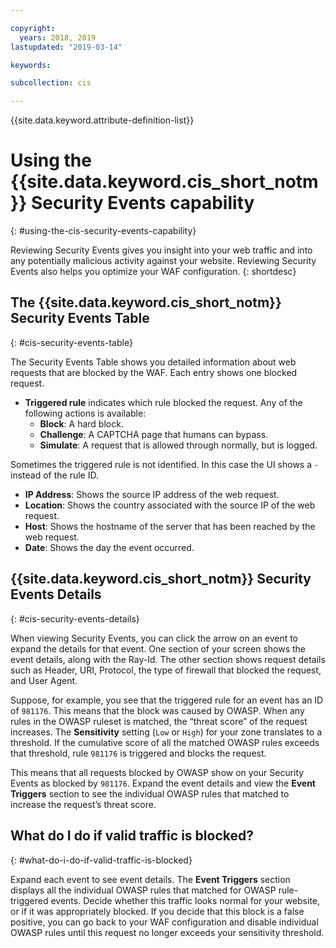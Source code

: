 ```yaml
---

copyright:
  years: 2018, 2019
lastupdated: "2019-03-14"

keywords: 

subcollection: cis

---
```


{{site.data.keyword.attribute-definition-list}}

# Using the {{site.data.keyword.cis_short_notm}} Security Events capability
{: #using-the-cis-security-events-capability}

Reviewing Security Events gives you insight into your web traffic and into any potentially malicious activity against your website. Reviewing Security Events also helps you optimize your WAF configuration.
{: shortdesc}


## The {{site.data.keyword.cis_short_notm}} Security Events Table
{: #cis-security-events-table}

The Security Events Table shows you detailed information about web requests that are blocked by the WAF. Each entry shows one blocked request.
* **Triggered rule** indicates which rule blocked the request. Any of the following actions is available:
    * **Block**: A hard block.
    * **Challenge**: A CAPTCHA page that humans can bypass.
    * **Simulate**: A request that is allowed through normally, but is logged.

Sometimes the triggered rule is not identified. In this case the UI shows a `-` instead of the rule ID.
* **IP Address**: Shows the source IP address of the web request.
* **Location**: Shows the country associated with the source IP of the web request.
* **Host**: Shows the hostname of the server that has been reached by the web request.
* **Date**: Shows the day the event occurred.


## {{site.data.keyword.cis_short_notm}} Security Events Details
{: #cis-security-events-details}

When viewing Security Events, you can click the arrow on an event to expand the details for that event.
One section of your screen shows the event details, along with the Ray-Id. The other section shows request details such as Header, URI, Protocol, the type of firewall that blocked the request, and User Agent.

Suppose, for example, you see that the triggered rule for an event has an ID of `981176`. This means that the block was caused by OWASP. When any rules in the OWASP ruleset is matched, the “threat score” of the request increases. The **Sensitivity** setting (`Low` or `High`) for your zone translates to a threshold. If the cumulative score of all the matched OWASP rules exceeds that threshold, rule `981176` is triggered and blocks the request.

This means that all requests blocked by OWASP show on your Security Events as blocked by `981176`. Expand the event details and view the **Event Triggers** section to see the individual OWASP rules that matched to increase the request’s threat score.

## What do I do if valid traffic is blocked?
{: #what-do-i-do-if-valid-traffic-is-blocked}

Expand each event to see event details. The **Event Triggers** section displays all the individual OWASP rules that matched for OWASP rule-triggered events. Decide whether this traffic looks normal for your website, or if it was appropriately blocked. If you decide that this block is a false positive, you can go back to your WAF configuration and disable individual OWASP rules until this request no longer exceeds your sensitivity threshold.
